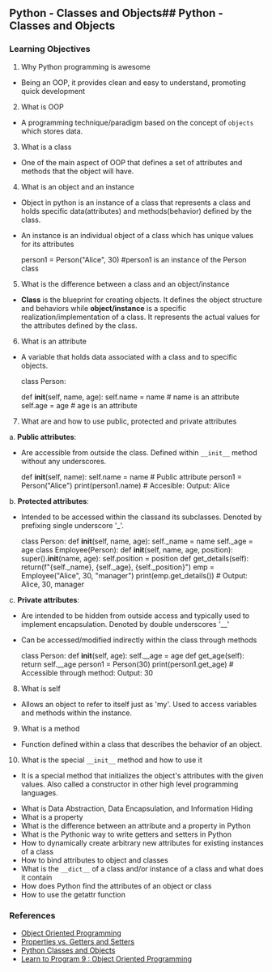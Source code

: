 ## Python - Classes and Objects## Python - Classes and Objects

### Learning Objectives
1. Why Python programming is awesome
* Being an OOP, it provides clean and easy to understand, promoting quick development

2. What is OOP
* A programming technique/paradigm based on the concept of `objects` which stores data.

3. What is a class
* One of the main aspect of OOP that defines a set of attributes and methods that the object will have.

4. What is an object and an instance
* Object in python is an instance of a class that represents a class and holds specific data(attributes) and methods(behavior) defined by the class.
* An instance is an individual object of a class which has unique values for its attributes
 
	person1 = Person("Alice", 30) #person1 is an instance of the Person class

5. What is the difference between a class and an object/instance
* __Class__ is the blueprint for creating objects. It defines the object structure and behaviors while __object/instance__ is a specific realization/implementation of a class. It represents the actual values for the attributes defined by the class.

6. What is an attribute

* A variable that holds data associated with a class and to specific objects.

	class Person:

	def __init__(self, name, age):
		self.name = name  # name is an attribute
		self.age = age  # age is an attribute

7. What are and how to use public, protected and private attributes

a. **Public attributes**:
* Are accessible from outside the class. Defined within `__init__` method without any underscores.

	def __init__(self, name):
		self.name = name  # Public attribute
	person1 = Person("Alice")
	print(person1.name) # Accesible: Output: Alice

b. **Protected attributes**:
* Intended to be accessed within the classand its subclasses. Denoted by prefixing single underscore '_'.

	class Person:
		def __init__(self, name, age):
			self._name = name
			self._age = age
	class Employee(Person):
		def __init__(self, name, age, position):
			super().__init__(name, age):
			self.position = position
		def get_details(self):
			return(f"{self._name}, {self._age}, {self._position}")
	emp = Employee("Alice", 30, "manager")
	print(emp.get_details())  # Output: Alice, 30, manager

c. **Private attributes**:
* Are intended to be hidden from outside access and typically used to implement encapsulation. Denoted by double underscores '__'
* Can be accessed/modified indirectly within the class through methods

	class Person:
		def __init__(self, age):
			self.__age = age
		def get_age(self):
			return self.__age
		person1 = Person(30)
		print(person1.get_age)  # Accessible through method: Output: 30

	
8. What is self
* Allows an object to refer to itself just as 'my'. Used to access variables and methods within the instance.

9. What is a method
* Function defined within a class that describes the behavior of an object.

10. What is the special `__init__` method and how to use it
* It is a special method that initializes the object's attributes with the given values. Also called a constructor in other high level programming languages.

- What is Data Abstraction, Data Encapsulation, and Information Hiding
- What is a property
- What is the difference between an attribute and a property in Python
- What is the Pythonic way to write getters and setters in Python
- How to dynamically create arbitrary new attributes for existing instances of a class
- How to bind attributes to object and classes
- What is the `__dict__` of a class and/or instance of a class and what does it contain
- How does Python find the attributes of an object or class
- How to use the getattr function

### References
- [Object Oriented Programming](https://python.swaroopch.com/oop.html)
- [Properties vs. Getters and Setters](https://python-course.eu/oop/properties-vs-getters-and-setters.php)
- [Python Classes and Objects](https://www.youtube.com/watch?v=apACNr7DC_s)
- [Learn to Program 9 : Object Oriented Programming](https://www.youtube.com/watch?v=1AGyBuVCTeE)

